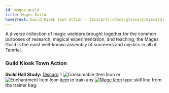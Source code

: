 ```yaml
---
id: mages-guild
title: Mages Guild
hoverText: Guild Kiosk Town Action - [Discard](/docs/glossary/discard) 1 Consumable or Enchantment [item](/docs/glossary/item) to train any [Mage](/docs/skill-lines/mage) type skill line from the trainer bag.
---
```


A diverse collection of magic wielders brought together for the common purposes of research, magical experimentation, and teaching, the Mages Guild is the most well-known assembly of sorcerers and mystics in all of Tamriel.

### Guild Kiosk Town Action

**Guild Hall Study:** [Discard](/docs/glossary/discard) 1 <img src="/icons/consumable.svg" alt="Consumable Item Icon" class="icon-svg" /> or <img src="/icons/enchantment.svg" alt="Enchantment Item Icon" class="icon-svg" /> [item](/docs/glossary/item) to train any [<img src="/icons/mage.svg" alt="Mage Icon" class="icon-svg" />](/docs/skill-lines/mage) type skill line from the trainer bag.

